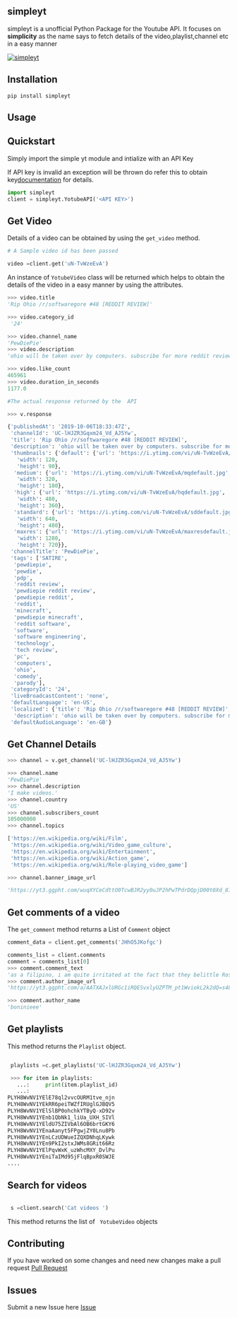 ## simpleyt

simpleyt is a unofficial Python Package for the Youtube API. It focuses on **simplicity** as the name says to fetch details of the video,playlist,channel etc in a easy manner

[![simpleyt](https://pypip.in/download/simpleyt/badge.svg)](https://pypi.org/project/simpleyt/)
 

## Installation

```
pip install simpleyt
```

## Usage

## Quickstart

Simply import the simple yt module and intialize
with an API Key

If API key is invalid an exception will be thrown do refer this to obtain key[documentation](https://bit.ly/2UJD8rT) for details.

```python
import simpleyt
client = simpleyt.YotubeAPI('<API KEY>')
```

## Get Video

Details of a video can be obtained by using the `get_video` method.

```python
# A Sample video id has been passed

video =client.get('uN-TvWzeEvA')
```

An instance of `YotubeVideo` class will be returned which helps to obtain the details of the video in a easy manner by using the attributes.

```python
>>> video.title
'Rip Ohio /r/softwaregore #48 [REDDIT REVIEW]'

>>> video.category_id
 '24'

>>> video.channel_name
'PewDiePie'
>>> video.description
'ohio will be taken over by computers. subscribe for more reddit reviews epicly\n\n100 CLUB MERCH OUT NOW! https://represent.com/store/pewdiepie (Thank you) (▰˘◡˘▰)\nMinecraft Series Playlist:\nhttps://www.youtube.com/watch?v=VGt-BZ-SxGI&list=PLYH8WvNV1YEnLCzUDWueIZQXDNhqLKywk\nALL MINECRAFT EPISODES Playlist:\nhttps://www.youtube.com/watch?v=mhgS6TNkX9Q&list=PLYH8WvNV1YEn9PkI2stxJWMs8GRit66Rz\n\n\n:::::::My Stores:::::::: \nTSUKI:\nhttps://tsuki.market/\nMerch:\nhttps://represent.com/store/pewdiepie\n\n:::::::I drink GFUEL (affiliate link)::::::::\nhttps://gfuel.ly/31Kargr\n\n:::::::I stream on DLive (ad)::::::::\n\nhttps://go.dlive.tv/pewdiepie\n\n:::::::My Setup (affiliate links):::::::: \nChair: https://clutchchairz.com/pewdiepie/\nElgato Green Screen:\nhttp://e.lga.to/PewDiePie\n\n:::::::Check out this game I helped make (affiliate)::::::::\nhttps://store.steampowered.com/app/703840/Animal_Super_Squad/\n\n__ Outro: Animation:\nhttps://www.youtube.com/user/jae55555\n Song: https://www.youtube.com/channel/UC3e8EMTOn4g6ZSKggHTnNng'

>>> video.like_count
465961
>>> video.duration_in_seconds
1177.0

#The actual response returned by the  API

>>> v.response

{'publishedAt': '2019-10-06T18:33:47Z',
 'channelId': 'UC-lHJZR3Gqxm24_Vd_AJ5Yw',
 'title': 'Rip Ohio /r/softwaregore #48 [REDDIT REVIEW]',
 'description': 'ohio will be taken over by computers. subscribe for more reddit reviews epicly\n\n100 CLUB MERCH OUT NOW! https://represent.com/store/pewdiepie (Thank you) (▰˘◡˘▰)\nMinecraft Series Playlist:\nhttps://www.youtube.com/watch?v=VGt-BZ-SxGI&list=PLYH8WvNV1YEnLCzUDWueIZQXDNhqLKywk\nALL MINECRAFT EPISODES Playlist:\nhttps://www.youtube.com/watch?v=mhgS6TNkX9Q&list=PLYH8WvNV1YEn9PkI2stxJWMs8GRit66Rz\n\n\n:::::::My Stores:::::::: \nTSUKI:\nhttps://tsuki.market/\nMerch:\nhttps://represent.com/store/pewdiepie\n\n:::::::I drink GFUEL (affiliate link)::::::::\nhttps://gfuel.ly/31Kargr\n\n:::::::I stream on DLive (ad)::::::::\n\nhttps://go.dlive.tv/pewdiepie\n\n:::::::My Setup (affiliate links):::::::: \nChair: https://clutchchairz.com/pewdiepie/\nElgato Green Screen:\nhttp://e.lga.to/PewDiePie\n\n:::::::Check out this game I helped make (affiliate)::::::::\nhttps://store.steampowered.com/app/703840/Animal_Super_Squad/\n\n__ Outro: Animation:\nhttps://www.youtube.com/user/jae55555\n Song: https://www.youtube.com/channel/UC3e8EMTOn4g6ZSKggHTnNng',
 'thumbnails': {'default': {'url': 'https://i.ytimg.com/vi/uN-TvWzeEvA/default.jpg',
   'width': 120,
   'height': 90},
  'medium': {'url': 'https://i.ytimg.com/vi/uN-TvWzeEvA/mqdefault.jpg',
   'width': 320,
   'height': 180},
  'high': {'url': 'https://i.ytimg.com/vi/uN-TvWzeEvA/hqdefault.jpg',
   'width': 480,
   'height': 360},
  'standard': {'url': 'https://i.ytimg.com/vi/uN-TvWzeEvA/sddefault.jpg',
   'width': 640,
   'height': 480},
  'maxres': {'url': 'https://i.ytimg.com/vi/uN-TvWzeEvA/maxresdefault.jpg',
   'width': 1280,
   'height': 720}},
 'channelTitle': 'PewDiePie',
 'tags': ['SATIRE',
  'pewdiepie',
  'pewdie',
  'pdp',
  'reddit review',
  'pewdiepie reddit review',
  'pewdiepie reddit',
  'reddit',
  'minecraft',
  'pewdiepie minecraft',
  'reddit software',
  'software',
  'software engineering',
  'technology',
  'tech review',
  'pc',
  'computers',
  'ohio',
  'comedy',
  'parody'],
 'categoryId': '24',
 'liveBroadcastContent': 'none',
 'defaultLanguage': 'en-US',
 'localized': {'title': 'Rip Ohio /r/softwaregore #48 [REDDIT REVIEW]',
  'description': 'ohio will be taken over by computers. subscribe for more reddit reviews epicly\n\n100 CLUB MERCH OUT NOW! https://represent.com/store/pewdiepie (Thank you) (▰˘◡˘▰)\nMinecraft Series Playlist:\nhttps://www.youtube.com/watch?v=VGt-BZ-SxGI&list=PLYH8WvNV1YEnLCzUDWueIZQXDNhqLKywk\nALL MINECRAFT EPISODES Playlist:\nhttps://www.youtube.com/watch?v=mhgS6TNkX9Q&list=PLYH8WvNV1YEn9PkI2stxJWMs8GRit66Rz\n\n\n:::::::My Stores:::::::: \nTSUKI:\nhttps://tsuki.market/\nMerch:\nhttps://represent.com/store/pewdiepie\n\n:::::::I drink GFUEL (affiliate link)::::::::\nhttps://gfuel.ly/31Kargr\n\n:::::::I stream on DLive (ad)::::::::\n\nhttps://go.dlive.tv/pewdiepie\n\n:::::::My Setup (affiliate links):::::::: \nChair: https://clutchchairz.com/pewdiepie/\nElgato Green Screen:\nhttp://e.lga.to/PewDiePie\n\n:::::::Check out this game I helped make (affiliate)::::::::\nhttps://store.steampowered.com/app/703840/Animal_Super_Squad/\n\n__ Outro: Animation:\nhttps://www.youtube.com/user/jae55555\n Song: https://www.youtube.com/channel/UC3e8EMTOn4g6ZSKggHTnNng'},
 'defaultAudioLanguage': 'en-GB'}


```

## Get Channel Details

```python
>>> channel = v.get_channel('UC-lHJZR3Gqxm24_Vd_AJ5Yw')

>>> channel.name
'PewDiePie'
>>> channel.description
'I make videos.'
>>> channel.country
'US'
>>> channel.subscribers_count
105000000
>>> channel.topics

['https://en.wikipedia.org/wiki/Film',
 'https://en.wikipedia.org/wiki/Video_game_culture',
 'https://en.wikipedia.org/wiki/Entertainment',
 'https://en.wikipedia.org/wiki/Action_game',
 'https://en.wikipedia.org/wiki/Role-playing_video_game']

>>> channel.banner_image_url

'https://yt3.ggpht.com/wuqXYCeCdttO0TcwBJR2yy0uJP2hPwTPdrDQpjD00t0Xd_81t6dYeLdVMR24ArD4kuIpWO4hWg=w1060-fcrop64=1,00005a57ffffa5a8-k-c0xffffffff-no-nd-rj'

```

## Get comments of a video

The `get_comment` method returns a List of `Comment` object

```python
comment_data = client.get_comments('JHhO5JKofgc')

comments_list = client.comments
comment = comments_list[0]
>>> comment.comment_text
'as a filipino, i am quite irritated at the fact that they belittle Rose j'
>>> comment.author_image_url
'https://yt3.ggpht.com/a/AATXAJxlURGc1iRQESvxlyUZPTM_pt1WviokL2k2dQ=s48-c-k-c0xffffffff-no-rj-mo'

>>> comment.author_name
'boninieee'

```

## Get playlists

This method returns the `Playlist` object.

```python

 playlists =c.get_playlists('UC-lHJZR3Gqxm24_Vd_AJ5Yw')

 >>> for item in playlists:
   ...:     print(item.playlist_id)
   ...:
PLYH8WvNV1YElE78ql2vvcOURM1tve_njn
PLYH8WvNV1YEkRR6peiTWZfIRUglGJBQV5
PLYH8WvNV1YElSlBP0ohchkYTByQ-xD92v
PLYH8WvNV1YEnb1QbNk1_liUa_UXH_SIVl
PLYH8WvNV1YEldU75ZIVbAl6OB6brtGKY6
PLYH8WvNV1YEnaAanyt5FPgwjZY0Lnu8Pb
PLYH8WvNV1YEnLCzUDWueIZQXDNhqLKywk
PLYH8WvNV1YEn9PkI2stxJWMs8GRit66Rz
PLYH8WvNV1YElPqvWxK_uzWhcMXY_DvlPu
PLYH8WvNV1YEniTaIMd95jFlqBpxR0SWJE
....
```
##  Search for videos


```python

 s =client.search('Cat videos ') 

```
This method returns the list of ``` YotubeVideo``` objects

## Contributing

If you have worked on some changes and need new changes make a pull request  [Pull Request](https://github.com/VarthanV/simple-yt/pulls)

## Issues

Submit a new Issue here [Issue](https://github.com/VarthanV/simple-yt/issues)
